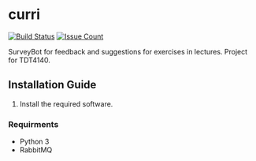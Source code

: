 # curri
[![Build Status](https://travis-ci.org/ludvigk/curri.svg?branch=master)](https://travis-ci.org/ludvigk/curri)
[![Issue Count](https://codeclimate.com/github/ludvigk/curri/badges/issue_count.svg)](https://codeclimate.com/github/ludvigk/curri)


SurveyBot for feedback and suggestions for exercises in lectures. Project for TDT4140.

## Installation Guide

1. Install the required software.

### Requirments
* Python 3
* RabbitMQ
